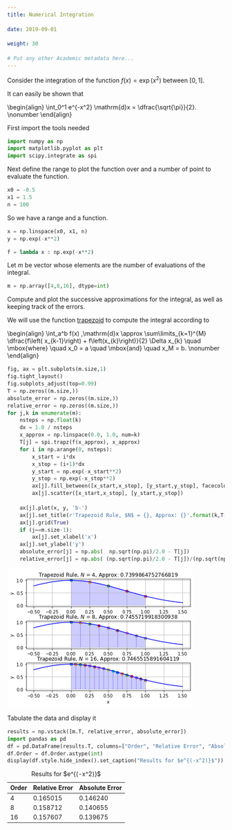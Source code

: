 ```yaml
---
title: Numerical Integration

date: 2019-09-01

weight: 30

# Put any other Academic metadata here...
---
```


Consider the integration of the function $f(x) = \exp \left( x^2 \right)$ between $[0,1]$.

It can easily be shown that

\begin{align}
\int_0^1 e^{-x^2} \mathrm{d}x = \dfrac{\sqrt{\pi}}{2}. \nonumber
\end{align}

First import the tools needed


```python
import numpy as np
import matplotlib.pyplot as plt
import scipy.integrate as spi
```



<style>
.output {
    display: flex;
    align-items: center;
    text-align: center;
}
</style>



Next define the range to plot the function over and a number of point to evaluate the function.


```python
x0 = -0.5
x1 = 1.5
n = 100
```

So we have a range and a function.


```python
x = np.linspace(x0, x1, n)
y = np.exp(-x**2)
```


```python
f = lambda x : np.exp(-x**2)
```

Let $m$ be vector whose elements are the number of evaluations of the integral.


```python
m = np.array([4,8,16], dtype=int)
```

Compute and plot the successive approximations for the integral, as well as keeping track of the errors.

We will use the function [trapezoid](https://docs.scipy.org/doc/scipy/reference/generated/scipy.integrate.trapezoid.html#scipy.integrate.trapezoid) to compute the integral according to

\begin{align}
\int_a^b f(x) \,\mathrm{d}x \approx \sum\limits_{k=1}^{M} \dfrac{f\left( x_{k-1}\right) + f\left(x_{k}\right)}{2} \Delta x_{k} \quad \mbox{where} \quad x_0 = a \quad \mbox{and} \quad x_M = b. \nonumber
\end{align}


```python
fig, ax = plt.subplots(m.size,1)
fig.tight_layout()
fig.subplots_adjust(top=0.99)
T = np.zeros((m.size,))
absolute_error = np.zeros((m.size,))
relative_error = np.zeros((m.size,))
for j,k in enumerate(m):
    nsteps = np.float(k)
    dx = 1.0 / nsteps
    x_approx = np.linspace(0.0, 1.0, num=k)
    T[j] = spi.trapz(f(x_approx), x_approx)
    for i in np.arange(0, nsteps):
        x_start = i*dx
        x_stop = (i+1)*dx
        y_start = np.exp(-x_start**2)
        y_stop = np.exp(-x_stop**2)
        ax[j].fill_between([x_start,x_stop], [y_start,y_stop], facecolor='b', edgecolor='b', alpha=0.2)
        ax[j].scatter([x_start,x_stop], [y_start,y_stop])

    ax[j].plot(x, y, 'b-')
    ax[j].set_title(r'Trapezoid Rule, $N$ = {}, Approx: {}'.format(k,T[j]))
    ax[j].grid(True)
    if (j==m.size-1):
        ax[j].set_xlabel('x')
    ax[j].set_ylabel('y')
    absolute_error[j] = np.abs(  np.sqrt(np.pi)/2.0 - T[j])
    relative_error[j] = np.abs( (np.sqrt(np.pi)/2.0 - T[j])/(np.sqrt(np.pi)/2.0 ) )
```



![png](/img/integrals_11_0.png)



Tabulate the data and display it


```python
results = np.vstack([m.T, relative_error, absolute_error])
import pandas as pd
df = pd.DataFrame(results.T, columns=["Order", "Relative Error", "Absolute Error"])
df.Order = df.Order.astype(int)
display(df.style.hide_index().set_caption("Results for $e^{(-x^2)}$"))
```


<style type="text/css">
</style>
<table id="T_7aea3_">
  <caption>Results for $e^{(-x^2)}$</caption>
  <thead>
    <tr>
      <th class="col_heading level0 col0" >Order</th>
      <th class="col_heading level0 col1" >Relative Error</th>
      <th class="col_heading level0 col2" >Absolute Error</th>
    </tr>
  </thead>
  <tbody>
    <tr>
      <td id="T_7aea3_row0_col0" class="data row0 col0" >4</td>
      <td id="T_7aea3_row0_col1" class="data row0 col1" >0.165015</td>
      <td id="T_7aea3_row0_col2" class="data row0 col2" >0.146240</td>
    </tr>
    <tr>
      <td id="T_7aea3_row1_col0" class="data row1 col0" >8</td>
      <td id="T_7aea3_row1_col1" class="data row1 col1" >0.158712</td>
      <td id="T_7aea3_row1_col2" class="data row1 col2" >0.140655</td>
    </tr>
    <tr>
      <td id="T_7aea3_row2_col0" class="data row2 col0" >16</td>
      <td id="T_7aea3_row2_col1" class="data row2 col1" >0.157607</td>
      <td id="T_7aea3_row2_col2" class="data row2 col2" >0.139675</td>
    </tr>
  </tbody>
</table>
